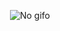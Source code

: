 <p align="center">
  <img src="https://c.tenor.com/QlNFyWLCE4YAAAAd/guts-berserk.gif" alt="No gifo">
</p>
